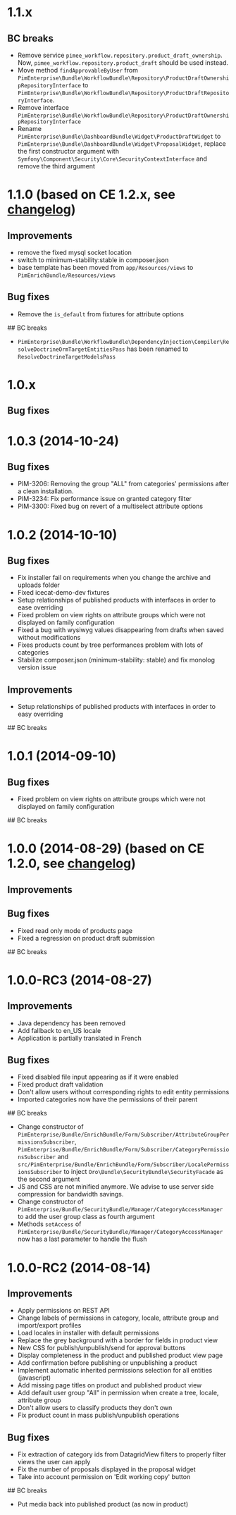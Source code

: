 # 1.1.x

## BC breaks
- Remove service `pimee_workflow.repository.product_draft_ownership`. Now, `pimee_workflow.repository.product_draft` should be used instead.
- Move method `findApprovableByUser` from `PimEnterprise\Bundle\WorkflowBundle\Repository\ProductDraftOwnershipRepositoryInterface` to `PimEnterprise\Bundle\WorkflowBundle\Repository\ProductDraftRepositoryInterface`.
- Remove interface `PimEnterprise\Bundle\WorkflowBundle\Repository\ProductDraftOwnershipRepositoryInterface`
- Rename `PimEnterprise\Bundle\DashboardBundle\Widget\ProductDraftWidget` to `PimEnterprise\Bundle\DashboardBundle\Widget\ProposalWidget`, replace the first constructor argument with `Symfony\Component\Security\Core\SecurityContextInterface` and remove the third argument

# 1.1.0 (based on CE 1.2.x, see [changelog](https://github.com/akeneo/pim-community-dev/blob/1.2/CHANGELOG.md))

## Improvements

- remove the fixed mysql socket location
- switch to minimum-stability:stable in composer.json
- base template has been moved from `app/Resources/views` to `PimEnrichBundle/Resources/views`

## Bug fixes

- Remove the `is_default` from fixtures for attribute options

## BC breaks
- `PimEnterprise\Bundle\WorkflowBundle\DependencyInjection\Compiler\ResolveDoctrineOrmTargetEntitiesPass` has been renamed to `ResolveDoctrineTargetModelsPass`

# 1.0.x

## Bug fixes

# 1.0.3 (2014-10-24)

## Bug fixes
- PIM-3206: Removing the group "ALL" from categories' permissions after a clean installation.
- PIM-3234: Fix performance issue on granted category filter
- PIM-3300: Fixed bug on revert of a multiselect attribute options

# 1.0.2 (2014-10-10)

## Bug fixes
- Fix installer fail on requirements when you change the archive and uploads folder
- Fixed icecat-demo-dev fixtures
- Setup relationships of published products with interfaces in order to ease overriding
- Fixed problem on view rights on attribute groups which were not displayed on family configuration
- Fixed a bug with wysiwyg values disappearing from drafts when saved without modifications
- Fixes products count by tree performances problem with lots of categories
- Stabilize composer.json (minimum-stability: stable) and fix monolog version issue

## Improvements
- Setup relationships of published products with interfaces in order to easy overriding

## BC breaks

# 1.0.1 (2014-09-10)

## Bug fixes
- Fixed problem on view rights on attribute groups which were not displayed on family configuration

## BC breaks

# 1.0.0 (2014-08-29) (based on CE 1.2.0, see [changelog](https://github.com/akeneo/pim-community-dev/blob/dd64effbe173f595e4afea08d0e80528fd441741/CHANGELOG.md))

## Improvements

## Bug fixes
- Fixed read only mode of products page
- Fixed a regression on product draft submission

## BC breaks

# 1.0.0-RC3 (2014-08-27)

## Improvements
- Java dependency has been removed
- Add fallback to en_US locale
- Application is partially translated in French

## Bug fixes
- Fixed disabled file input appearing as if it were enabled
- Fixed product draft validation
- Don't allow users without corresponding rights to edit entity permissions
- Imported categories now have the permissions of their parent

## BC breaks
- Change constructor of `PimEnterprise/Bundle/EnrichBundle/Form/Subscriber/AttributeGroupPermissionsSubscriber`, `PimEnterprise/Bundle/EnrichBundle/Form/Subscriber/CategoryPermissionsSubscriber` and `src/PimEnterprise/Bundle/EnrichBundle/Form/Subscriber/LocalePermissionsSubscriber` to inject `Oro\Bundle\SecurityBundle\SecurityFacade` as the second argument
- JS and CSS are not minified anymore. We advise to use server side compression for bandwidth savings.
- Change constructor of `PimEnterprise/Bundle/SecurityBundle/Manager/CategoryAccessManager` to add the user group class as fourth argument
- Methods `setAccess` of `PimEnterprise/Bundle/SecurityBundle/Manager/CategoryAccessManager` now has a last parameter to handle the flush

# 1.0.0-RC2 (2014-08-14)

## Improvements
- Apply permissions on REST API
- Change labels of permissions in category, locale, attribute group and import/export profiles
- Load locales in installer with default permissions
- Replace the grey background with a border for fields in product view
- New CSS for publish/unpublish/send for approval buttons
- Display completeness in the product and published product view page
- Add confirmation before publishing or unpublishing a product
- Implement automatic inherited permissions selection for all entities (javascript)
- Add missing page titles on product and published product view
- Add default user group "All" in permission when create a tree, locale, attribute group
- Don't allow users to classify products they don't own
- Fix product count in mass publish/unpublish operations

## Bug fixes
- Fix extraction of category ids from DatagridView filters to properly filter views the user can apply
- Fix the number of proposals displayed in the proposal widget
- Take into account permission on 'Edit working copy' button

## BC breaks
- Put media back into published product (as now in product)

